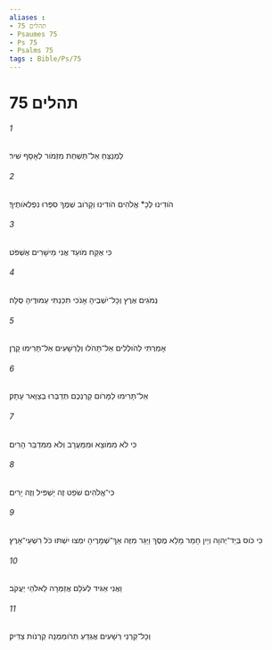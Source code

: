 ```yaml
---
aliases : 
- תהלים 75
- Psaumes 75
- Ps 75
- Psalms 75
tags : Bible/Ps/75
---
```


# תהלים 75

###### 1
לַמְנַצֵּחַ אַל־תַּשְׁחֵת מִזְמֹור לְאָסָף שִׁיר׃
###### 2
הֹודִינוּ לְּכָ* אֱלֹהִים הֹודִינוּ וְקָרֹוב שְׁמֶךָ סִפְּרוּ נִפְלְאֹותֶיךָ׃
###### 3
כִּי אֶקַּח מֹועֵד אֲנִי מֵישָׁרִים אֶשְׁפֹּט׃
###### 4
נְמֹגִים אֶרֶץ וְכָל־יֹשְׁבֶיהָ אָנֹכִי תִכַּנְתִּי עַמּוּדֶיהָ סֶּלָה׃
###### 5
אָמַרְתִּי לַהֹולְלִים אַל־תָּהֹלּוּ וְלָרְשָׁעִים אַל־תָּרִימוּ קָרֶן׃
###### 6
אַל־תָּרִימוּ לַמָּרֹום קַרְנְכֶם תְּדַבְּרוּ בְצַוָּאר עָתָק׃
###### 7
כִּי לֹא מִמֹּוצָא וּמִמַּעֲרָב וְלֹא מִמִּדְבַּר הָרִים׃
###### 8
כִּי־אֱלֹהִים שֹׁפֵט זֶה יַשְׁפִּיל וְזֶה יָרִים׃
###### 9
כִּי כֹוס בְּיַד־יְהוָה וְיַיִן חָמַר מָלֵא מֶסֶךְ וַיַּגֵּר מִזֶּה אַךְ־שְׁמָרֶיהָ יִמְצוּ יִשְׁתּוּ כֹּל רִשְׁעֵי־אָרֶץ׃
###### 10
וַאֲנִי אַגִּיד לְעֹלָם אֲזַמְּרָה לֵאלֹהֵי יַעֲקֹב׃
###### 11
וְכָל־קַרְנֵי רְשָׁעִים אֲגַדֵּעַ תְּרֹומַמְנָה קַרְנֹות צַדִּיק׃
